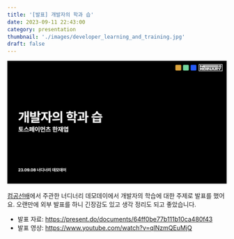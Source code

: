```yaml
---
title: '[발표] 개발자의 학과 습'
date: 2023-09-11 22:43:00
category: presentation
thumbnail: './images/developer_learning_and_training.jpg'
draft: false
---
```


![developer_learning_and_training](./images/developer_learning_and_training.jpg)

[컴공선배](https://www.youtube.com/@comgongbro)에서 주관한 너디너리 데모데이에서 개발자의 학습에 대한 주제로 발표를 했어요. 오랜만에 외부 발표를 하니 긴장감도 있고 생각 정리도 되고 좋았습니다.

- 발표 자료: https://present.do/documents/64ff0be77b111b10ca480f43
- 발표 영상: https://www.youtube.com/watch?v=qlNzmQEuMjQ
